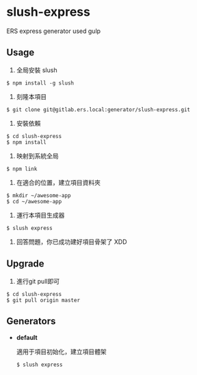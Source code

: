 slush-express
=============

ERS express generator used gulp

Usage
-----

1. 全局安裝 slush

  ```
  $ npm install -g slush
  ```

1. 刻隆本項目

  ```
  $ git clone git@gitlab.ers.local:generator/slush-express.git
  ```

1. 安裝依賴

  ```
  $ cd slush-express
  $ npm install
  ```

1. 映射到系統全局

  ```
  $ npm link
  ```

1. 在適合的位置，建立項目資料夾

  ```
  $ mkdir ~/awesome-app
  $ cd ~/awesome-app
  ```

1. 運行本項目生成器

  ```
  $ slush express
  ```

1. 回答問題，你已成功建好項目骨架了 XDD

Upgrade
-------

1. 進行git pull即可

  ```
  $ cd slush-express
  $ git pull origin master
  ```

Generators
----------

- **default**
  
  適用于項目初始化，建立項目體架

  ```
  $ slush express
  ```

